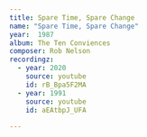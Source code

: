 ```yaml
---
title: Spare Time, Spare Change
name: "Spare Time, Spare Change"
year:  1987
album: The Ten Conviences
composer: Rob Nelson
recordingz:
  - year: 2020
    source: youtube
    id: rB_Bpa5F2MA
  - year: 1991
    source: youtube
    id: aEAtbpJ_UFA
 
---
```


